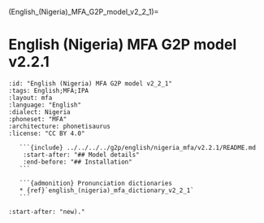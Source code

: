 (English_(Nigeria)_MFA_G2P_model_v2_2_1)=
# English (Nigeria) MFA G2P model v2.2.1

``````{g2p} English (Nigeria) MFA G2P model v2.2.1
:id: "English (Nigeria) MFA G2P model v2_2_1"
:tags: English;MFA;IPA
:layout: mfa
:language: "English"
:dialect: Nigeria
:phoneset: "MFA"
:architecture: phonetisaurus
:license: "CC BY 4.0"

   ```{include} ../../../../g2p/english/nigeria_mfa/v2.2.1/README.md
    :start-after: "## Model details"
    :end-before: "## Installation"
   ```

   ```{admonition} Pronunciation dictionaries
   * {ref}`english_(nigeria)_mfa_dictionary_v2_2_1`
   ```
``````

```{include} ../../../../g2p/english/nigeria_mfa/v2.2.1/README.md
:start-after: "new)."
```
